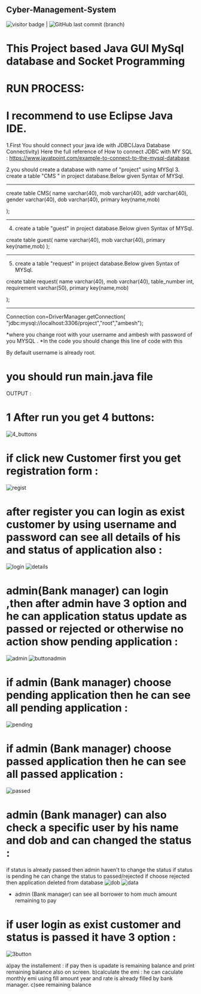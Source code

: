 

## Cyber-Management-System

<img src= "https://visitor-badge.laobi.icu/badge?page_id=201851019-iiitv/Loan-Management-System-Using-MYSQL-and-Java-GUI " alt="visitor badge"/> |  ![GitHub last commit (branch)](https://img.shields.io/github/last-commit/201851019-iiitv/Loan-Management-System-Using-MYSQL-and-Java-GUI/master)


# This Project based Java GUI MySql database and Socket Programming
# RUN PROCESS:


# I recommend to use Eclipse Java IDE.

1.First You should connect your java ide with JDBC(Java Database Connectivity) 
Here the full reference of How to connect JDBC with MY SQL :
https://www.javatpoint.com/example-to-connect-to-the-mysql-database

2.you should create a database with name of "project" using MYSql
3. create a table "CMS " in project database.Below given Syntax of MYSql.
 -- -----------------------------------------------------------------
create table CMS(
 name varchar(40),
 mob varchar(40),
 addr varchar(40),
 gender varchar(40),
 dob varchar(40),
 primary key(name,mob)
 
 
);

-------------------------------------------------------------------------------
4. create a table "guest" in project database.Below given Syntax of MYSql.
 
create table guest(
 name varchar(40),
 mob varchar(40),
 primary key(name,mob)
);
-- -----------------------------------------------------------------
5. create a table "request" in project database.Below given Syntax of MYSql.
 
create table request(
 name varchar(40),
 mob varchar(40),
 table_number int,
 requirement varchar(50),
 primary key(name,mob)

);
-- -----------------------------------------------------------------


Connection con=DriverManager.getConnection(
"jdbc:mysql://localhost:3306/project","root","ambesh");

 *where you change root with your username and ambesh with password of you MYSQL .
*In the code you should change this line of code with this

  By default username is already root.

 # you should run main.java file
OUTPUT :

   
   
   # 1  After run you get 4 buttons:
   
![4_buttons](https://user-images.githubusercontent.com/48892208/85872981-20e1f480-b7ee-11ea-863e-3c8336d6ff7e.png)

# if click   new Customer   first you  get registration form :
![regist](https://user-images.githubusercontent.com/48892208/85873588-f7759880-b7ee-11ea-9643-2f826f587ff3.png)

# after register you can login as exist customer  by using username and password can see all details of his and status of application also :
![login](https://user-images.githubusercontent.com/48892208/85874048-aa45f680-b7ef-11ea-8551-372e59cba96d.png)
![details](https://user-images.githubusercontent.com/48892208/85876473-648b2d00-b7f3-11ea-80df-31c780122c5f.png)


# admin(Bank manager) can login  ,then after admin have 3 option  and he can application status update as passed or rejected or otherwise no action show pending application :

![admin](https://user-images.githubusercontent.com/48892208/85874546-6c959d80-b7f0-11ea-9471-0a7212af45ea.png)
![buttonadmin](https://user-images.githubusercontent.com/48892208/85874550-6e5f6100-b7f0-11ea-8510-7fb430608202.png)

# if admin (Bank manager) choose  pending application then he can see all pending application :
![pending](https://user-images.githubusercontent.com/48892208/85875179-753aa380-b7f1-11ea-92d0-93d7f284a11c.png)
# if  admin (Bank manager) choose  passed application then he can see all passed application :
![passed](https://user-images.githubusercontent.com/48892208/85875172-7370e000-b7f1-11ea-920d-936c6e4f67dc.png)
# admin  (Bank manager) can also check a specific user by his name and dob and can changed the status :
 if status is already passed then admin haven't to change the status 
 if  status is pending he can change the status  to passed/rejected 
 if choose rejected then application deleted from database
 ![dob](https://user-images.githubusercontent.com/48892208/85875485-e5492980-b7f1-11ea-8f83-6c655eb38275.png)
![data](https://user-images.githubusercontent.com/48892208/85875493-e8441a00-b7f1-11ea-8b2f-a4c397f78fa8.png)

* admin (Bank manager) can see all borrower to hom much amount remaining to pay 

# if user login as exist customer and status is passed it have 3 option :

![3button](https://user-images.githubusercontent.com/48892208/85876193-fba3b500-b7f2-11ea-8295-731c58caa532.png)

a)pay the installement : if pay then is upadate is remaining balance and print remaining balance also on screen.
b)calculate the emi : he can caculate monthly emi using fill amount year and rate is already filled by bank manager.
c)see remaining balance 
 





